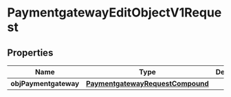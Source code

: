 
# PaymentgatewayEditObjectV1Request

## Properties
| Name | Type | Description | Notes |
| ------------ | ------------- | ------------- | ------------- |
| **objPaymentgateway** | [**PaymentgatewayRequestCompound**](PaymentgatewayRequestCompound.md) |  |  |



